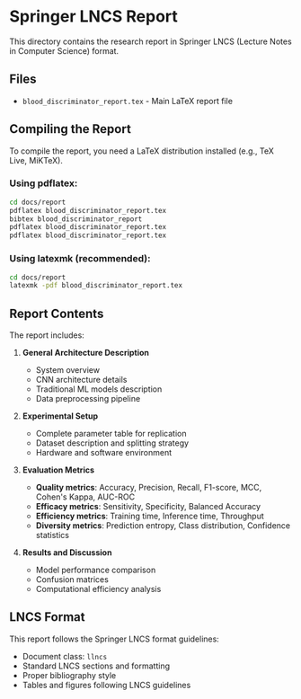 # Springer LNCS Report

This directory contains the research report in Springer LNCS (Lecture Notes in Computer Science) format.

## Files

- `blood_discriminator_report.tex` - Main LaTeX report file

## Compiling the Report

To compile the report, you need a LaTeX distribution installed (e.g., TeX Live, MiKTeX).

### Using pdflatex:

```bash
cd docs/report
pdflatex blood_discriminator_report.tex
bibtex blood_discriminator_report
pdflatex blood_discriminator_report.tex
pdflatex blood_discriminator_report.tex
```

### Using latexmk (recommended):

```bash
cd docs/report
latexmk -pdf blood_discriminator_report.tex
```

## Report Contents

The report includes:

1. **General Architecture Description**
   - System overview
   - CNN architecture details
   - Traditional ML models description
   - Data preprocessing pipeline

2. **Experimental Setup**
   - Complete parameter table for replication
   - Dataset description and splitting strategy
   - Hardware and software environment

3. **Evaluation Metrics**
   - **Quality metrics**: Accuracy, Precision, Recall, F1-score, MCC, Cohen's Kappa, AUC-ROC
   - **Efficacy metrics**: Sensitivity, Specificity, Balanced Accuracy
   - **Efficiency metrics**: Training time, Inference time, Throughput
   - **Diversity metrics**: Prediction entropy, Class distribution, Confidence statistics

4. **Results and Discussion**
   - Model performance comparison
   - Confusion matrices
   - Computational efficiency analysis

## LNCS Format

This report follows the Springer LNCS format guidelines:
- Document class: `llncs`
- Standard LNCS sections and formatting
- Proper bibliography style
- Tables and figures following LNCS guidelines
